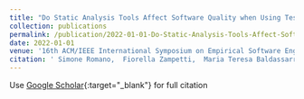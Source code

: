 ```yaml
---
title: "Do Static Analysis Tools Affect Software Quality when Using Test-Driven Development?"
collection: publications
permalink: /publication/2022-01-01-Do-Static-Analysis-Tools-Affect-Software-Quality-when-Using-Test-Driven-Development
date: 2022-01-01
venue: '16th ACM/IEEE International Symposium on Empirical Software Engineering and Measurement, ESEM 2022, Sun 18 - Fri 23 September 2022 Helsinki, Finland'
citation: ' Simone Romano,  Fiorella Zampetti,  Maria Teresa Baldassarre,  Massimiliano Di Penta,  Giuseppe Scanniello, &quot;Do Static Analysis Tools Affect Software Quality when Using Test-Driven Development?.&quot; 16th ACM/IEEE International Symposium on Empirical Software Engineering and Measurement, ESEM 2022, Sun 18 - Fri 23 September 2022 Helsinki, Finland, 2022.'
---
```

Use [Google Scholar](https://scholar.google.com/scholar?q=Do+Static+Analysis+Tools+Affect+Software+Quality+when+Using+Test+Driven+Development?){:target="_blank"} for full citation